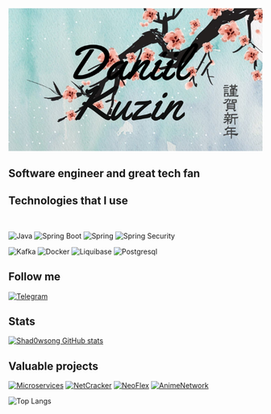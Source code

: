 ![Header](https://github.com/shad0wsong/shad0wsong/blob/main/assets/imgonline-com-ua-Resize-ROvxSHZwDY1lo.jpg)

<h2>Software engineer and great tech fan</h2>

<h2>Technologies that I use</h2> <br>

![Java](https://img.shields.io/badge/-Java-090909?style=for-the-badge&logo=appveyor)
![Spring Boot](https://img.shields.io/badge/-Spring_Boot-407d41?style=for-the-badge&logo=springboot)
![Spring](https://img.shields.io/badge/-Spring-407d41?style=for-the-badge&logo=spring)
![Spring Security](https://img.shields.io/badge/-Spring_Security-407d41?style=for-the-badge&logo=springsecurity)

![Kafka](https://img.shields.io/badge/-Apache_Kafka-121212?style=for-the-badge&logo=apachekafka)
![Docker](https://img.shields.io/badge/-Docker-313e94?style=for-the-badge&logo=docker)
![Liquibase](https://img.shields.io/badge/-Liqubase-bcc2e3?style=for-the-badge&logo=liquibase)
![Postgresql](https://img.shields.io/badge/-Postgresql-dedee0?style=for-the-badge&logo=postgresql)

<h2>Follow me</h2>

[![Telegram](https://img.shields.io/badge/-Telegram-c0c0c2?style=for-the-badge&logo=telegram)](https://t.me/shadowssong)

<h2>Stats</h2>

[![Shad0wsong GitHub stats](https://github-readme-stats.vercel.app/api?username=shad0wsong&hide=stars,contribs&show_icons=true&theme=tokyonight)](https://github.com/anuraghazra/github-readme-stats)

<h2>Valuable projects</h2>

[![Microservices](https://github-readme-stats.vercel.app/api/pin/?username=shad0wsong&repo=Microservices)](https://github.com/shad0wsong/Microservices)
[![NetCracker](https://github-readme-stats.vercel.app/api/pin/?username=shad0wsong&repo=NetCrackerProject)](https://github.com/shad0wsong/NetCrackerProject)
[![NeoFlex](https://github-readme-stats.vercel.app/api/pin/?username=shad0wsong&repo=NeoflexProject)](https://github.com/shad0wsong/NeoflexProject)
[![AnimeNetwork](https://github-readme-stats.vercel.app/api/pin/?username=shad0wsong&repo=SocialNetworkSystem)](https://github.com/shad0wsong/SocialNetworkSystem)

![Top Langs](https://github-readme-stats.vercel.app/api/top-langs/?username=shad0wsong)
